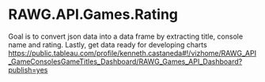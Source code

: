 # RAWG.API.Games.Rating
Goal is to convert json data into a data frame by extracting title, console name and rating. Lastly, get data ready for developing charts  https://public.tableau.com/profile/kenneth.castaneda#!/vizhome/RAWG_API_GameConsolesGameTitles_Dashboard/RAWG_Games_API_Dashboard?publish=yes
